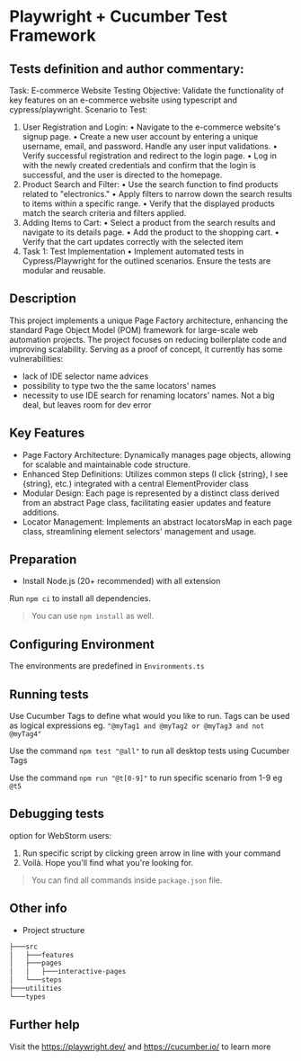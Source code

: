 # Playwright + Cucumber Test Framework

## Tests definition and author commentary:

Task: E-commerce Website Testing
Objective: Validate the functionality of key features on an e-commerce website using typescript and
cypress/playwright.
Scenario to Test:
1. User Registration and Login:
• Navigate to the e-commerce website's signup page.
• Create a new user account by entering a unique username, email, and password. Handle
any user input validations.
• Verify successful registration and redirect to the login page.
• Log in with the newly created credentials and confirm that the login is successful, and the
user is directed to the homepage.
2. Product Search and Filter:
   • Use the search function to find products related to "electronics."
   • Apply filters to narrow down the search results to items within a specific range.
   • Verify that the displayed products match the search criteria and filters applied.
3. Adding Items to Cart:
   • Select a product from the search results and navigate to its details page.
   • Add the product to the shopping cart.
   • Verify that the cart updates correctly with the selected item
4. Task 1: Test Implementation
   • Implement automated tests in Cypress/Playwright for the outlined scenarios. Ensure the
   tests are modular and reusable.
    
## Description
This project implements a unique Page Factory architecture, enhancing the standard Page Object Model (POM) framework for large-scale web automation projects. The project focuses on reducing boilerplate code and improving scalability. Serving as a proof of concept, it currently has some vulnerabilities:
- lack of IDE selector name advices 
- possibility to type two the the same locators' names
- necessity to use IDE search for renaming locators' names. Not a big deal, but leaves room for dev error

## Key Features
- Page Factory Architecture: Dynamically manages page objects, allowing for scalable and maintainable code structure.
- Enhanced Step Definitions: Utilizes common steps (I click {string}, I see {string}, etc.) integrated with a central ElementProvider class
- Modular Design: Each page is represented by a distinct class derived from an abstract Page class, facilitating easier updates and feature additions.
- Locator Management: Implements an abstract locatorsMap in each page class, streamlining element selectors' management and usage.

## Preparation

- Install Node.js (20+ recommended) with all extension

Run `npm ci` to install all dependencies.

> You can use `npm install` as well.

## Configuring Environment

The environments are predefined in `Environments.ts`

## Running tests

Use Cucumber Tags to define what would you like to run.
Tags can be used as logical expressions eg. `"@myTag1 and @myTag2 or @myTag3 and not @myTag4"`

Use the command `npm test "@all"` to run all desktop tests using Cucumber Tags

Use the command `npm run "@t[0-9]"` to run specific scenario from 1-9 eg `@t5`

## Debugging tests

option for WebStorm users:
1. Run specific script by clicking green arrow in line with your command
2. Voilà. Hope you'll find what you're looking for.

> You can find all commands inside `package.json` file.

## Other info

- Project structure

````bash
├───src
│   ├───features
│   ├───pages
│   │   ├───interactive-pages
│   └───steps
├───utilities
└───types
````
## Further help

Visit the https://playwright.dev/ and https://cucumber.io/ to learn more


